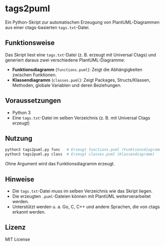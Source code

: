 # tags2puml

Ein Python-Skript zur automatischen Erzeugung von PlantUML-Diagrammen aus einer ctags-basierten `tags.txt`-Datei.

## Funktionsweise
Das Skript liest eine `tags.txt`-Datei (z. B. erzeugt mit Universal Ctags) und generiert daraus zwei verschiedene PlantUML-Diagramme:

- **Funktionsdiagramm** (`functions.puml`): Zeigt die Abhängigkeiten zwischen Funktionen.
- **Klassendiagramm** (`classes.puml`): Zeigt Packages, Structs/Klassen, Methoden, globale Variablen und deren Beziehungen.

## Voraussetzungen
- Python 3
- Eine `tags.txt`-Datei im selben Verzeichnis (z. B. mit Universal Ctags erzeugt)

## Nutzung

```sh
python3 tags2puml.py func   # Erzeugt functions.puml (Funktionsdiagramm)
python3 tags2puml.py class  # Erzeugt classes.puml (Klassendiagramm)
```

Ohne Argument wird das Funktionsdiagramm erzeugt.

## Hinweise
- Die `tags.txt`-Datei muss im selben Verzeichnis wie das Skript liegen.
- Die erzeugten `.puml`-Dateien können mit PlantUML weiterverarbeitet werden.
- Unterstützt werden u. a. Go, C, C++ und andere Sprachen, die von ctags erkannt werden.

## Lizenz
MIT License
